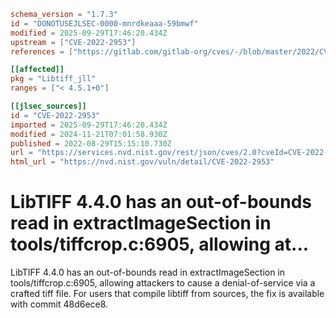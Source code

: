 ```toml
schema_version = "1.7.3"
id = "DONOTUSEJLSEC-0000-mnrdkeaaa-59bmwf"
modified = 2025-09-29T17:46:20.434Z
upstream = ["CVE-2022-2953"]
references = ["https://gitlab.com/gitlab-org/cves/-/blob/master/2022/CVE-2022-2953.json", "https://gitlab.com/libtiff/libtiff/-/commit/48d6ece8389b01129e7d357f0985c8f938ce3da3", "https://gitlab.com/libtiff/libtiff/-/issues/414", "https://security.netapp.com/advisory/ntap-20221014-0008/", "https://www.debian.org/security/2023/dsa-5333", "https://gitlab.com/gitlab-org/cves/-/blob/master/2022/CVE-2022-2953.json", "https://gitlab.com/libtiff/libtiff/-/commit/48d6ece8389b01129e7d357f0985c8f938ce3da3", "https://gitlab.com/libtiff/libtiff/-/issues/414", "https://security.netapp.com/advisory/ntap-20221014-0008/", "https://www.debian.org/security/2023/dsa-5333"]

[[affected]]
pkg = "Libtiff_jll"
ranges = ["< 4.5.1+0"]

[[jlsec_sources]]
id = "CVE-2022-2953"
imported = 2025-09-29T17:46:20.434Z
modified = 2024-11-21T07:01:58.930Z
published = 2022-08-29T15:15:10.730Z
url = "https://services.nvd.nist.gov/rest/json/cves/2.0?cveId=CVE-2022-2953"
html_url = "https://nvd.nist.gov/vuln/detail/CVE-2022-2953"
```

# LibTIFF 4.4.0 has an out-of-bounds read in extractImageSection in tools/tiffcrop.c:6905, allowing at...

LibTIFF 4.4.0 has an out-of-bounds read in extractImageSection in tools/tiffcrop.c:6905, allowing attackers to cause a denial-of-service via a crafted tiff file. For users that compile libtiff from sources, the fix is available with commit 48d6ece8.

